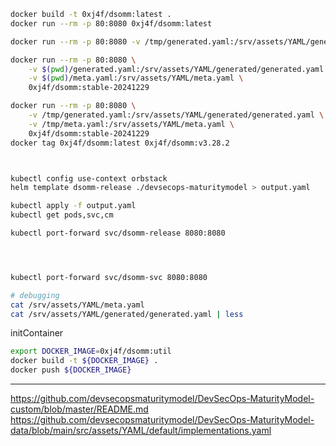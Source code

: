 ```bash
docker build -t 0xj4f/dsomm:latest .              
docker run --rm -p 80:8080 0xj4f/dsomm:latest

docker run --rm -p 80:8080 -v /tmp/generated.yaml:/srv/assets/YAML/generated/generated.yaml 0xj4f/dsomm:latest

docker run --rm -p 80:8080 \
    -v $(pwd)/generated.yaml:/srv/assets/YAML/generated/generated.yaml \
    -v $(pwd)/meta.yaml:/srv/assets/YAML/meta.yaml \
    0xj4f/dsomm:stable-20241229

docker run --rm -p 80:8080 \
    -v /tmp/generated.yaml:/srv/assets/YAML/generated/generated.yaml \
    -v /tmp/meta.yaml:/srv/assets/YAML/meta.yaml \
    0xj4f/dsomm:stable-20241229
docker tag 0xj4f/dsomm:latest 0xj4f/dsomm:v3.28.2



kubectl config use-context orbstack
helm template dsomm-release ./devsecops-maturitymodel > output.yaml

kubectl apply -f output.yaml
kubectl get pods,svc,cm

kubectl port-forward svc/dsomm-release 8080:8080




kubectl port-forward svc/dsomm-svc 8080:8080

# debugging
cat /srv/assets/YAML/meta.yaml
cat /srv/assets/YAML/generated/generated.yaml | less
```


initContainer
```bash
export DOCKER_IMAGE=0xj4f/dsomm:util
docker build -t ${DOCKER_IMAGE} .
docker push ${DOCKER_IMAGE}

```
----

https://github.com/devsecopsmaturitymodel/DevSecOps-MaturityModel-custom/blob/master/README.md
https://github.com/devsecopsmaturitymodel/DevSecOps-MaturityModel-data/blob/main/src/assets/YAML/default/implementations.yaml

